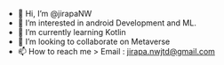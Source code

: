 - 👋 Hi, I’m @jirapaNW
- 👀 I’m interested in android Development and ML.
- 🌱 I’m currently learning Kotlin
- 💞️ I’m looking to collaborate on Metaverse
- 📫 How to reach me > Email : jirapa.nwjtd@gmail.com

<!---
jirapaNW/jirapaNW is a ✨ special ✨ repository because its `README.md` (this file) appears on your GitHub profile.
You can click the Preview link to take a look at your changes.
--->
